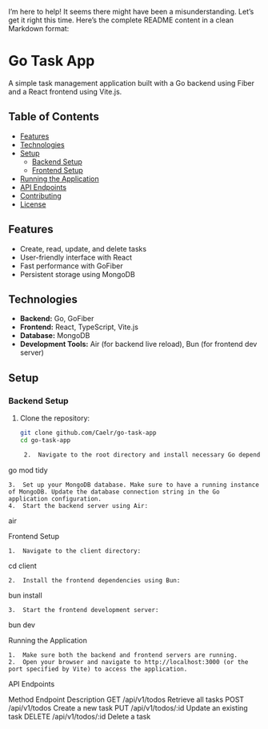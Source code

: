 I’m here to help! It seems there might have been a misunderstanding. Let’s get it right this time. Here’s the complete README content in a clean Markdown format:

# Go Task App

A simple task management application built with a Go backend using Fiber and a React frontend using Vite.js.

## Table of Contents

- [Features](#features)
- [Technologies](#technologies)
- [Setup](#setup)
  - [Backend Setup](#backend-setup)
  - [Frontend Setup](#frontend-setup)
- [Running the Application](#running-the-application)
- [API Endpoints](#api-endpoints)
- [Contributing](#contributing)
- [License](#license)

## Features

- Create, read, update, and delete tasks
- User-friendly interface with React
- Fast performance with GoFiber
- Persistent storage using MongoDB

## Technologies

- **Backend:** Go, GoFiber
- **Frontend:** React, TypeScript, Vite.js
- **Database:** MongoDB
- **Development Tools:** Air (for backend live reload), Bun (for frontend dev server)

## Setup

### Backend Setup

1. Clone the repository:

   ```bash
   git clone github.com/Caelr/go-task-app
   cd go-task-app

	2.	Navigate to the root directory and install necessary Go dependencies:

go mod tidy


	3.	Set up your MongoDB database. Make sure to have a running instance of MongoDB. Update the database connection string in the Go application configuration.
	4.	Start the backend server using Air:

air



Frontend Setup

	1.	Navigate to the client directory:

cd client


	2.	Install the frontend dependencies using Bun:

bun install


	3.	Start the frontend development server:

bun dev



Running the Application

	1.	Make sure both the backend and frontend servers are running.
	2.	Open your browser and navigate to http://localhost:3000 (or the port specified by Vite) to access the application.

API Endpoints

Method	Endpoint	Description
GET	/api/v1/todos	Retrieve all tasks
POST	/api/v1/todos	Create a new task
PUT	/api/v1/todos/:id	Update an existing task
DELETE	/api/v1/todos/:id	Delete a task




